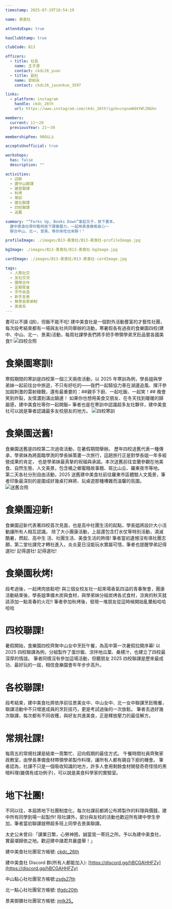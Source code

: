 ```yaml
---
timestamp: 2025-07-29T18:54:19

name: 美食社

attendsExpo: true

hasClubStamp: true

clubCode: B13

officers:
  - title: 社長
    name: 王子源
    contact: ckdc26_yuan
  - title: 副社
    name: 郭紹永
    contact: ckdc26_jasonkuo_3597

links:
  - platform: instagram
    handle: ckdc_26th
    url: https://www.instagram.com/ckdc_26th?igsh=cnpseWd4YWl2NGhn

members:
  current: 11～20
  previousYear: 21～30

membershipFee: 900以上

acceptsUnofficial: true

workshops:
  has: false
  description: ""

activities:
  - 迎新
  - 建中山聯課
  - 建景聯課
  - 秋烤
  - 寒訓
  - 建北聯課
  - 四校聯課
  - 送舊

summary: "“Forks Up, Books Down”拿起叉子，放下書本。
  建中美食社帶你暫時放下課業壓力，一起用美食療癒身心～
  聯合中山、北一、景美，等你來吃也來聊！"

profileImage: ./images/B13-美食社/B13-美食社-profileImage.jpg

bgImage: ./images/B13-美食社/B13-美食社-bgImage.jpg

cardImage: ./images/B13-美食社/B13-美食社-cardImage.jpg

tags:
  - 人際社交
  - 友社交流
  - 團隊合作
  - 定期聚會
  - 手作自造
  - 新手友善
  - 無學長學弟制
  - 美食系
---
```


書可以不讀 (誤)，但飯不能不吃!
建中美食社是一個對外活動豐富的才藝性社團，每次段考結束都有一場與友社共同舉辦的活動，寒暑假各有過夜的食樂園四校(建中、中山、北一、景美)活動，每周社課學長們將手把手帶領學弟烹飪品嘗各國美食!!
![四校合照](./images/B13-美食社/B13-美食社-content-0.jpg)

# 食樂園寒訓!

寒假期間的寒訓是四校第一個三天兩夜活動，以 2025 年寒訓為例，學長姐與學弟妹一起前往台中旅遊，不只有好吃的——我們一起騎協力車在湖邊追風、揮汗參加超刺激的雷射槍戰，還有最重要的：##親手下廚、一起吃飯、一起笑！##
晚會笑到炸裂，友情濃到滿出鍋邊！
如果你也想用美食交朋友、在冬天找到暖暖的歸屬感，建中美食社等你一起開飯~
筆者也是在寒訓中認識超多友社夥伴，建中美食社可以說是筆者認識最多友校朋友的地方。
![四校寒訓](./images/B13-美食社/B13-美食社-content-1.jpg)

# 食樂園送舊!

食樂園送舊是四校第二次過夜活動，在暑假期間舉辦。
歷年四校送舊代表一種傳承，學弟妹為將面臨學測的學長姊策畫一次旅行，這趟旅行正是對學長姐一年多經營成果的肯定， 也是學弟妹最真摯的祝福與承諾。本次送舊前往宜蘭參觀在地美食、自然生態、人文美景，包含橘之鄉蜜餞故事館、斑比山丘、羅東夜市等地。
第二天各社分別自由活動，2025 送舊建中美食社前往羅東市區體驗人文風景，筆者印象最深刻的是圍成好幾桌打麻將、玩桌遊那種嘈雜而溫馨的氛圍。
![送舊合照](./images/B13-美食社/B13-美食社-content-2.jpg)

# 食樂園迎新!

食樂園迎新代表著四校首次見面，也是高中社團生活的起點，學長姐將設計大小活動讓所有人相互認識。
除了大小團康活動，上屆還包含打水仗等特別活動，澆滅酷暑，燃起、高中生 活、社團生活、美食生活的熱情!
筆者當初遺憾沒有填社團志願，第二堂社課完才轉社進入，炎炎夏日沒能玩水實屬可惜，筆者也提醒學弟記得選社! 記得選社! 記得選社!

# 食樂園秋烤!

段考過後，一起烤肉放鬆吧!
與三個女校友社一起來場香氣四溢的青春聚會，團康活動結束後，學長姐準備木炭與食材，與學弟妹分組炭烤各式食材，涼爽的秋天就該添加一點青春的火花!!
筆者參加秋烤後，發現一堆朋友從這時候開始亂暈船哈哈哈哈

# 四校聯課!

暑假開始，食樂園四校齊聚中山女中烹飪午餐，為高中第一次暑假拉開序幕!
以 2025 四校聯課為例，分組製作了蛋炒飯、涼拌地瓜葉、桑椹汁，也建立了四校最深厚的情誼。
筆者同樣沒有參加這場活動，但聽朋友 2025 四校聯課是歷來最成功、最好玩的一屆，相信食樂園會年年步步高升。

# 各校聯課!

段考結束，建中美食社將依序前往景美女中、中山女中、北一女中聯課烹飪晚餐，聯課活動中不只增進成員的烹飪技巧，更是考試過後的一次放鬆。
筆者去過好幾次聯課，每次都有不同收穫，與好友共進美食，正是釋放壓力的最佳解方。

# 常規社課!

每周五的常規社課是結束一周繁忙、迎向假期的最佳方式。
午餐時間社員齊聚家政教室，由學長準備食材帶領學弟製作料理，讓所有人都有親自下廚的機會。
筆者認為，社課不只是一個吸收知識的地方，許多人會用剩餘食材開發奇奇怪怪的黑暗料理(雖偶有成功例子)，可以說是美食科學家的實驗室。

# 地下社團!

不同以往，本屆將地下社團制度化，每次社課前都將公布將製作的料理與價錢，建中所有同學到場一起製作!
除社課外，部分與友校的活動也歡迎所有建中學生參加，筆者當初聯課就帶超多班上同學去景美聯課。

太史公未曾曰:「課業日繁，心勞神困，誠當覓一寄託之所。予以為建中美食社，實最堪歸依之地。歡迎建中諸君共襄盛舉！」

建中美食社社團官方帳號: [ckdc_26th](https://www.instagram.com/ckdc_26th?utm_source=ig_web_button_share_sheet&igsh=MXh5MWlnMjhkeHg3Zg==)

建中美食社 Discord 群(所有人都能加入):
[https://discord.gg/hBCGAHHFZy](https://discord.gg/hBCGAHHFZy)

中山點心社社團官方帳號:[zsds27th](https://www.instagram.com/zsds27th?utm_source=ig_web_button_share_sheet&igsh=MWk5ODU4N3g2MGs0ag==)

北一點心社社團官方帳號: [tfgdc20th](https://www.instagram.com/tfgdc20th?utm_source=ig_web_button_share_sheet&igsh=MWV5NzNsNXhnbG02NQ==)

景美御膳社社團官方帳號: [jmlk25\_](https://www.instagram.com/jmlk25_?utm_source=ig_web_button_share_sheet&igsh=ZXJ0OWhiN3BodHNs)
